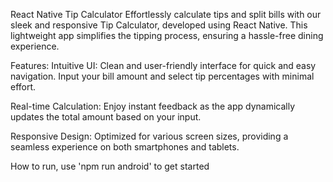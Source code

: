 React Native Tip Calculator
Effortlessly calculate tips and split bills with our sleek and responsive Tip Calculator, developed using React Native. This lightweight app simplifies the tipping process, ensuring a hassle-free dining experience.

Features:
Intuitive UI:
Clean and user-friendly interface for quick and easy navigation. Input your bill amount and select tip percentages with minimal effort.

Real-time Calculation:
Enjoy instant feedback as the app dynamically updates the total amount based on your input.

Responsive Design:
Optimized for various screen sizes, providing a seamless experience on both smartphones and tablets.

How to run,
use 'npm run android' to get started
